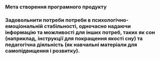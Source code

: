 ### Мета створення програмного продукту
### Задовольнити потреби потреби в психологічно-емоціональній стабільності, одночасно надаючи інформацію та можливості для інших потреб, таких як сон (наприклад, інструкції для покращення якості сну) та педагогічна діяльність (як навчальні матеріали для самопідвищення і розвитку).
